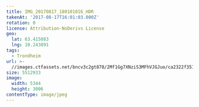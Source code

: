 ```yaml
---
title: IMG_20170817_180101016_HDR
takenAt: '2017-08-17T16:01:03.000Z'
rotation: 0
license: Attribution-NoDerivs License
geo:
  lat: 63.415083
  lng: 10.243891
tags:
  - Trondheim
url: >-
  //images.ctfassets.net/bncv3c2gt878/2Mf1Gg7XNziS3MFhVJGJuo/ca2322f351b79be0d0ef661111984981/img_20170817_180101016_hdr_35826946453_o
size: 5512933
image:
  width: 5344
  height: 3006
contentType: image/jpeg
---
```


